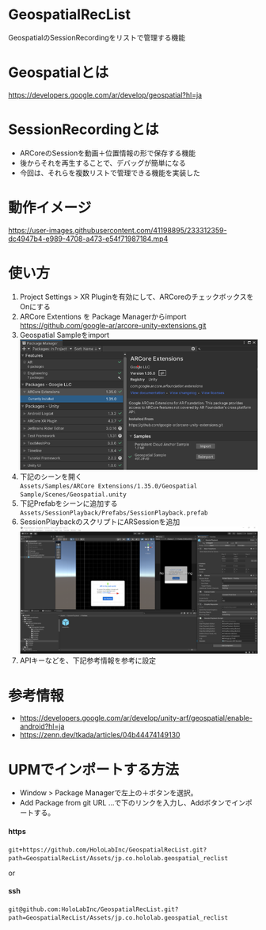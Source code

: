 # GeospatialRecList
GeospatialのSessionRecordingをリストで管理する機能  

# Geospatialとは
https://developers.google.com/ar/develop/geospatial?hl=ja  

# SessionRecordingとは
 - ARCoreのSessionを動画＋位置情報の形で保存する機能  
 - 後からそれを再生することで、デバッグが簡単になる  
 - 今回は、それらを複数リストで管理できる機能を実装した
 
# 動作イメージ
https://user-images.githubusercontent.com/41198895/233312359-dc4947b4-e989-4708-a473-e54f71987184.mp4

# 使い方
1. Project Settings > XR Pluginを有効にして、ARCoreのチェックボックスをOnにする
2. ARCore Extentions を Package Managerからimport  
  https://github.com/google-ar/arcore-unity-extensions.git  
3. Geospatial Sampleをimport  
  ![alt](Documents/Images/sample-scene.png)  
4. 下記のシーンを開く  
  `Assets/Samples/ARCore Extensions/1.35.0/Geospatial Sample/Scenes/Geospatial.unity`
5. 下記Prefabをシーンに追加する  
  `Assets/SessionPlayback/Prefabs/SessionPlayback.prefab`
6. SessionPlaybackのスクリプトにARSessionを追加
  ![alt](Documents/Images/add-ar-session.png)  
7. APIキーなどを、下記参考情報を参考に設定  

# 参考情報
 - https://developers.google.com/ar/develop/unity-arf/geospatial/enable-android?hl=ja
 - https://zenn.dev/tkada/articles/04b44474149130

# UPMでインポートする方法
- Window > Package Managerで左上の＋ボタンを選択。
- Add Package from git URL ...で下のリンクを入力し、Addボタンでインポートする。

#### https
```git+https://github.com/HoloLabInc/GeospatialRecList.git?path=GeospatialRecList/Assets/jp.co.hololab.geospatial_reclist```

or

#### ssh
```git@github.com:HoloLabInc/GeospatialRecList.git?path=GeospatialRecList/Assets/jp.co.hololab.geospatial_reclist```
